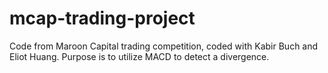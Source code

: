 # mcap-trading-project
Code from Maroon Capital trading competition, coded with Kabir Buch and Eliot Huang.
Purpose is to utilize MACD to detect a divergence.  
